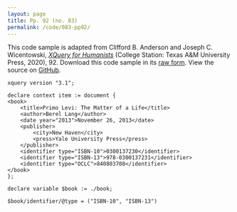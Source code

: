 ```yaml
---
layout: page
title: Pp. 92 (no. 83)
permalink: /code/083-pp92/
---
```


This code sample is adapted from Clifford B. Anderson and Joseph C. Wicentowski, 
[_XQuery for Humanists_](/) (College Station: Texas A&M University Press, 2020), 92. 
Download this code sample in its [raw form](/code/083-pp92/083-pp92.xq).
View the source on [GitHub](https://github.com/coding4humanists/xquery4humanists/blob/master/code/083-pp92/083-pp92.xq).

```xquery
xquery version "3.1";

declare context item := document {
<book>
    <title>Primo Levi: The Matter of a Life</title>
    <author>Berel Lang</author>
    <date year="2013">November 26, 2013</date>
    <publisher>
        <city>New Haven</city>
        <press>Yale University Press</press>
    </publisher>
    <identifier type="ISBN-10">0300137230</identifier>
    <identifier type="ISBN-13">978-0300137231</identifier>
    <identifier type="OCLC">840803708</identifier>
</book>
};

declare variable $book := ./book;

$book/identifier/@type = ("ISBN-10", "ISBN-13")
```  
